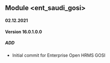 ## Module <ent_saudi_gosi>

#### 02.12.2021
#### Version 16.0.1.0.0
##### ADD
- Initial commit for Enterprise Open HRMS GOSI


